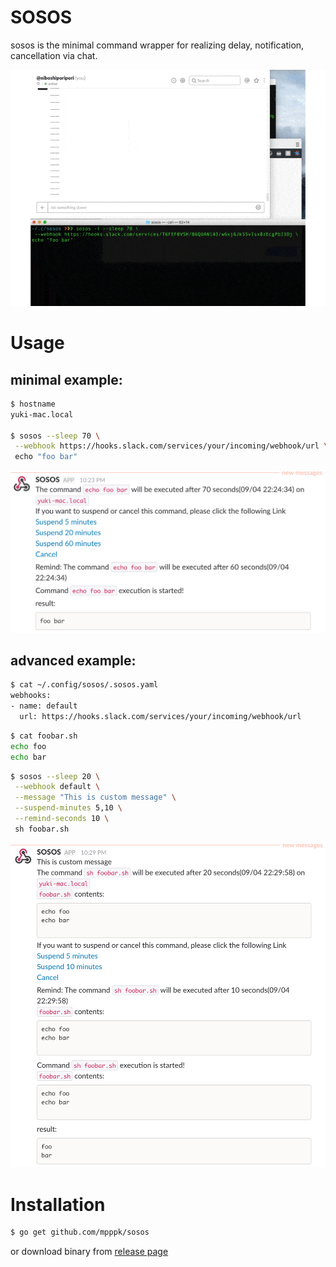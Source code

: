 # SOSOS
sosos is the minimal command wrapper for realizing delay, notification, cancellation via chat.

![result](imgs/demo_comp.gif)

# Usage

## minimal example:

```bash
$ hostname
yuki-mac.local

$ sosos --sleep 70 \
 --webhook https://hooks.slack.com/services/your/incoming/webhook/url \
 echo "foo bar"
```

![result](imgs/minimal_example.png)

## advanced example:

```bash
$ cat ~/.config/sosos/.sosos.yaml
webhooks:
- name: default
  url: https://hooks.slack.com/services/your/incoming/webhook/url
```

```bash
$ cat foobar.sh
echo foo
echo bar
```

```bash
$ sosos --sleep 20 \
 --webhook default \
 --message "This is custom message" \
 --suspend-minutes 5,10 \
 --remind-seconds 10 \
 sh foobar.sh
```

![result](imgs/advanced_example.png)

# Installation

```bash
$ go get github.com/mpppk/sosos
```

or download binary from [release page](https://github.com/mpppk/sosos/releases)